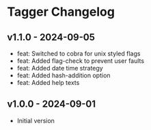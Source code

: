 # Tagger Changelog

## v1.1.0 - 2024-09-05

- feat: Switched to cobra for unix styled flags
- feat: Added flag-check to prevent user faults
- feat: Added date time strategy
- feat: Added hash-addition option
- feat: Added help texts

## v1.0.0 - 2024-09-01

- Initial version
